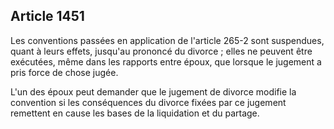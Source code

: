 Article 1451
----
Les conventions passées en application de l'article 265-2 sont suspendues, quant
à leurs effets, jusqu'au prononcé du divorce ; elles ne peuvent être exécutées,
même dans les rapports entre époux, que lorsque le jugement a pris force de
chose jugée.

L'un des époux peut demander que le jugement de divorce modifie la convention si
les conséquences du divorce fixées par ce jugement remettent en cause les bases
de la liquidation et du partage.
